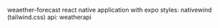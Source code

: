 weaether-forecast
react native application with expo
styles: nativewind (tailwind.css)
api: weatherapi
